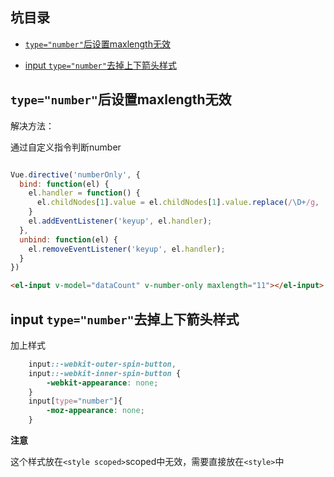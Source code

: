 ## 坑目录

* [```type="number"```后设置maxlength无效](#typenumber后设置maxlength无效)

* [input ```type="number"```去掉上下箭头样式](#input-typenumber去掉上下箭头样式)


## ```type="number"```后设置maxlength无效

解决方法：

通过自定义指令判断number

```javascript

Vue.directive('numberOnly', {
  bind: function(el) {  
    el.handler = function() {
      el.childNodes[1].value = el.childNodes[1].value.replace(/\D+/g, '');
    }
    el.addEventListener('keyup', el.handler); 
  },
  unbind: function(el) {
    el.removeEventListener('keyup', el.handler);
  }
})
```

```html
<el-input v-model="dataCount" v-number-only maxlength="11"></el-input>
```

## input ```type="number"```去掉上下箭头样式

加上样式

```css
    input::-webkit-outer-spin-button,
    input::-webkit-inner-spin-button {
        -webkit-appearance: none;
    }
    input[type="number"]{
        -moz-appearance: none;
    }
```

**注意**

这个样式放在```<style scoped>```scoped中无效，需要直接放在```<style>```中

